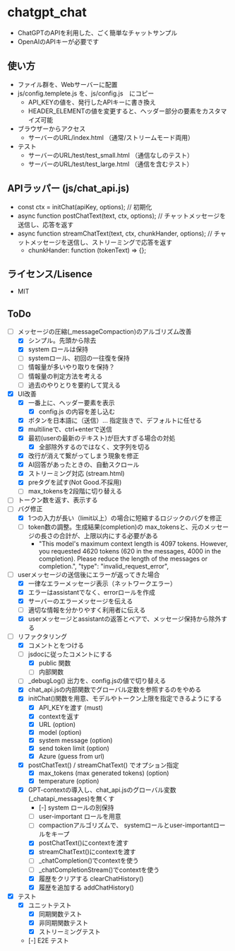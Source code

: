 # chatgpt_chat

- ChatGPTのAPIを利用した、ごく簡単なチャットサンプル
- OpenAIのAPIキーが必要です


## 使い方

- ファイル群を、Webサーバーに配置
- js/config.templete.js を、js/config.js　にコピー
  - API_KEYの値を、発行したAPIキーに書き換え
  - HEADER_ELEMENTの値を変更すると、ヘッダー部分の要素をカスタマイズ可能
- ブラウザーからアクセス
  - サーバーのURL/index.html （通常/ストリームモード両用）
- テスト
  - サーバーのURL/test/test_small.html （通信なしのテスト）
  - サーバーのURL/test/test_large.html （通信を含むテスト）

## APIラッパー (js/chat_api.js)
- const ctx = initChat(apiKey, options); // 初期化
- async function postChatText(text, ctx, options); // チャットメッセージを送信し、応答を返す
- async function streamChatText(text, ctx, chunkHander, options); // チャットメッセージを送信し、ストリーミングで応答を返す
  - chunkHander:  function (tokenText) => {}; 

## ライセンス/Lisence

- MIT


## ToDo

- [ ] メッセージの圧縮(_messageCompaction)のアルゴリズム改善
  - [x] シンプル。先頭から除去
  - [x] system ロールは保持
  - [ ] systemロール、初回の一往復を保持
  - [ ] 情報量が多いやり取りを保持？ 
  - [ ] 情報量の判定方法を考える
  - [ ] 過去のやりとりを要約して覚える
- [x] UI改善
  - [x] 一番上に、ヘッダー要素を表示
      - [x] config.js の内容を差し込む
  - [x] ボタンを日本語に（送信）... 指定抜きで、デフォルトに任せる
  - [x] multilineで、ctrl+enterで送信
  - [x] 最初(userの最新のテキスト)が巨大すぎる場合の対処
    - [x] 全部除外するのではなく、文字列を切る
  - [x] 改行が消えて繋がってしまう現象を修正
  - [x] AI回答があったときの、自動スクロール
  - [x] ストリーミング対応 (stream.html)
  - [x] preタグを試す(Not Good.不採用)
  - [ ] max_tokensを2段階に切り替える
- [ ] トークン数を返す、表示する
- [ ] バグ修正
  - [x] 1つの入力が長い（limit以上）の場合に短縮するロジックのバグを修正
  - [ ] token数の調整。生成結果(completion)の max_tokensと、元のメッセージの長さの合計が、上限以内にする必要がある
    - "This model's maximum context length is 4097 tokens. However, you requested 4620 tokens (620 in the messages, 4000 in the completion). Please reduce the length of the messages or completion.",
"type": "invalid_request_error",
- [ ] userメッセージの送信後にエラーが返ってきた場合
  - [x] 一律なエラーメッセージ表示（ネットワークエラー）
  - [x] エラーはassistantでなく、errorロールを作成
  - [x] サーバーのエラーメッセージを伝える
  - [ ] 適切な情報を分かりやすく利用者に伝える 
  - [x] userメッセージとassistantの返答とペアで、メッセージ保持から除外する
- [ ] リファクタリング
  - [x] コメントとをつける
  - [ ] jsdocに従ったコメントにする
    - [x] public 関数
    - [ ] 内部関数
  - [ ] _debugLog() 出力を、config.jsの値で切り替える
  - [x] chat_api.jsの内部関数でグローバル定数を参照するのをやめる
  - [x] initChat()関数を用意、モデルやトークン上限を指定できるようにする
    - [x] API_KEYを渡す (must)
    - [x] contextを返す
    - [x] URL (option)
    - [x] model (option)
    - [x] system message (option)
    - [x] send token limit (option)
    - [x] Azure (guess from url)
  - [x] postChatText() / streamChatText() でオプション指定
    - [x] max_tokens (max generated tokens) (option)
    - [x] temperature (option)
  - [x] GPT-contextの導入し、chat_api.jsのグローバル変数(_chatapi_messages)を無くす
    - [-] system ロールの別保持
    - [ ] user-important ロールを用意
    - [ ] compactionアルゴリズムで、 systemロールとuser-importantロールをキープ
    - [x] postChatText()にcontextを渡す
    - [x] streamChatText()にcontextを渡す
    - [ ] _chatCompletion()でcontextを使う
    - [ ] _chatCompletionStream()でcontextを使う
    - [x] 履歴をクリアする clearChatHistory()
    - [x] 履歴を追加する addChatHistory()
- [x] テスト
  - [x] ユニットテスト
    - [x] 同期関数テスト
    - [x] 非同期関数テスト
    - [x] ストリーミングテスト
  - [-] E2E テスト



